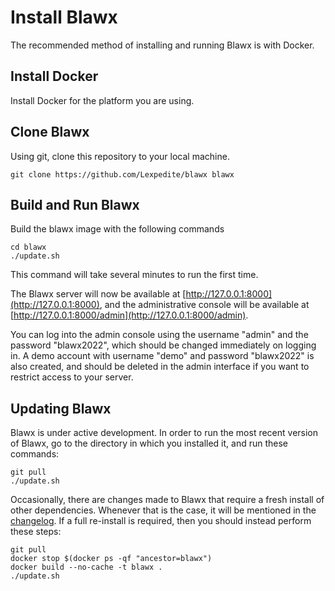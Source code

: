 # Install Blawx

The recommended method of installing and running Blawx is with Docker.

## Install Docker

Install Docker for the platform you are using.

## Clone Blawx

Using git, clone this repository to your local machine.
```
git clone https://github.com/Lexpedite/blawx blawx
```

## Build and Run Blawx

Build the blawx image with the following commands
```
cd blawx
./update.sh
```

This command will take several minutes to run the first time.

The Blawx server will now be available at [http://127.0.0.1:8000](http://127.0.0.1:8000),
and the administrative console will be available at [http://127.0.0.1:8000/admin](http://127.0.0.1:8000/admin).

You can log into the admin console using the username "admin" and the password "blawx2022", which should be
changed immediately on logging in. A demo account with username "demo" and password "blawx2022" is also created,
and should be deleted in the admin interface if you want to restrict access to your server.

## Updating Blawx

Blawx is under active development. In order to run the most recent version of Blawx, go to the directory
in which you installed it, and run these commands:

```
git pull
./update.sh
```

Occasionally, there are changes made to Blawx that require a fresh install of other dependencies.
Whenever that is the case, it will be mentioned in the [changelog](CHANGELOG.md). If a full
re-install is required, then you should instead perform these steps:

```
git pull
docker stop $(docker ps -qf "ancestor=blawx")
docker build --no-cache -t blawx .
./update.sh
```
